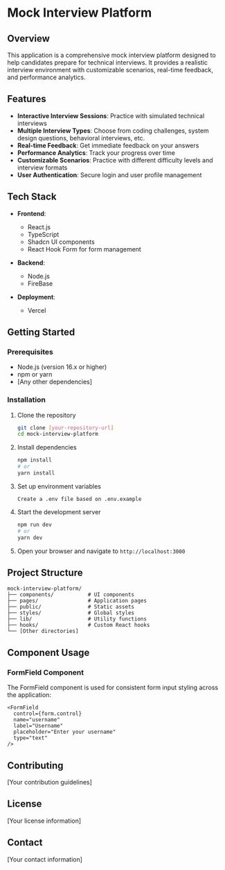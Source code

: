 # Mock Interview Platform

## Overview

This application is a comprehensive mock interview platform designed to help candidates prepare for technical interviews. It provides a realistic interview environment with customizable scenarios, real-time feedback, and performance analytics.

## Features

- **Interactive Interview Sessions**: Practice with simulated technical interviews
- **Multiple Interview Types**: Choose from coding challenges, system design questions, behavioral interviews, etc.
- **Real-time Feedback**: Get immediate feedback on your answers
- **Performance Analytics**: Track your progress over time
- **Customizable Scenarios**: Practice with different difficulty levels and interview formats
- **User Authentication**: Secure login and user profile management

## Tech Stack

- **Frontend**:
  - React.js
  - TypeScript
  - Shadcn UI components
  - React Hook Form for form management

- **Backend**:
  - Node.js
  - FireBase

- **Deployment**:
  - Vercel

## Getting Started

### Prerequisites

- Node.js (version 16.x or higher)
- npm or yarn
- [Any other dependencies]

### Installation

1. Clone the repository
   ```bash
   git clone [your-repository-url]
   cd mock-interview-platform
   ```

2. Install dependencies
   ```bash
   npm install
   # or
   yarn install
   ```

3. Set up environment variables
   ```
   Create a .env file based on .env.example
   ```

4. Start the development server
   ```bash
   npm run dev
   # or
   yarn dev
   ```

5. Open your browser and navigate to `http://localhost:3000`

## Project Structure

```
mock-interview-platform/
├── components/           # UI components
├── pages/                # Application pages
├── public/               # Static assets
├── styles/               # Global styles
├── lib/                  # Utility functions
├── hooks/                # Custom React hooks
└── [Other directories]
```

## Component Usage

### FormField Component

The FormField component is used for consistent form input styling across the application:

```tsx
<FormField
  control={form.control}
  name="username"
  label="Username"
  placeholder="Enter your username"
  type="text"
/>
```

## Contributing

[Your contribution guidelines]

## License

[Your license information]

## Contact

[Your contact information]

